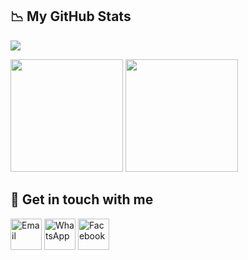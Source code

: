 ## 📉 My GitHub Stats
![](https://komarev.com/ghpvc/?username=tlawxp&color=000000)
<a href="https://github.com/tlawxp" style="text-decoration:none">
  <div>
    <img src="https://github-readme-stats.vercel.app/api?username=tlawxp&show_icons=true&theme=tokyonight&count_private=true&include_all_commits=true" height="180em" />
    <img src="https://github-readme-stats.vercel.app/api/top-langs/?username=tlawxp&exclude_repo=KNN-Image-Classification&show_icons=true&theme=tokyonight&layout=compact&langs_count=10" height="180em" />
  </div>
</a>

## 🔗 Get in touch with me
<div>
  <a href="mailto:tlawme15@gmail.com" style="text-decoration:none">
    <img src="https://img.icons8.com/color/96/000000/gmail.png" width="50" alt="Email" />
  </a>
  <a href="https://wa.me/6285183150659" style="text-decoration:none">
    <img src="https://img.icons8.com/color/96/000000/whatsapp--v1.png" width="50" alt="WhatsApp" />
  </a>
  <a href="https://web.facebook.com/TlawXp/" style="text-decoration:none">
    <img src="https://img.icons8.com/color/96/000000/facebook-new--v1.png" width="50" alt="Facebook" />
  </a>
</div>
